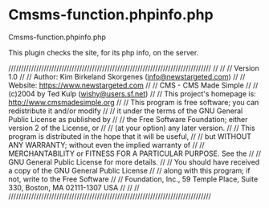 # Cmsms-function.phpinfo.php
Cmsms-function.phpinfo.php

This plugin checks the site, for its php info, on the server.

////////////////////////////////////////////////////////////////////////////////
//									                                                          //
// Version 1.0								                                                //
// Author: Kim Birkeland Skorgenes (info@newstargeted.com)           		      //
// Website: https://www.newstargeted.com				                              //
// CMS - CMS Made Simple						                                          //
// (c)2004 by Ted Kulp (wishy@users.sf.net)				                            //
// This project's homepage is: http://www.cmsmadesimple.org		                //
// This program is free software; you can redistribute it and/or modify       //
// it under the terms of the GNU General Public License as published by       //
// the Free Software Foundation; either version 2 of the License, or	        //
// (at your option) any later version.					                              //
// This program is distributed in the hope that it will be useful,    	      //
// but WITHOUT ANY WARRANTY; without even the implied warranty of	            //
// MERCHANTABILITY or FITNESS FOR A PARTICULAR PURPOSE.  See the	            //
// GNU General Public License for more details.				                        //
// You should have received a copy of the GNU General Public License          //
// along with this program; if not, write to the Free Software		            //
// Foundation, Inc., 59 Temple Place, Suite 330, Boston, MA  02111-1307  USA  //
//								                                                    	      //
////////////////////////////////////////////////////////////////////////////////


